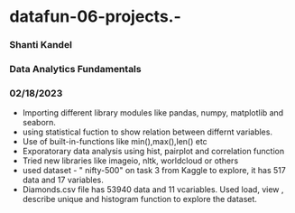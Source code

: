 # datafun-06-projects.-
### Shanti Kandel 
### Data Analytics Fundamentals
### 02/18/2023


- Importing different library modules like pandas, numpy, matplotlib and seaborn.
- using statistical fuction to show relation between differnt variables.
- Use of built-in-functions like min(),max(),len() etc
- Exporatorary data analysis using hist, pairplot and correlation function 
- Tried new libraries like imageio, nltk, worldcloud or others
- used dataset - " nifty-500" on task 3 from Kaggle to explore, it has 517 data and 17 variables. 
- Diamonds.csv file has 53940 data and 11 vcariables. Used load, view , describe unique and histogram function to explore the dataset.
